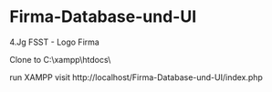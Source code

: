# Firma-Database-und-UI
4.Jg FSST - Logo Firma

Clone to 
C:\xampp\htdocs\

run XAMPP
visit
http://localhost/Firma-Database-und-UI/index.php
